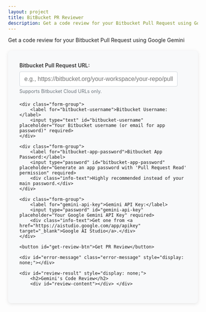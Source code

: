 ```yaml
---
layout: project
title: BitBucket PR Reviewer
description: Get a code review for your Bitbucket Pull Request using Google Gemini
---
```


Get a code review for your Bitbucket Pull Request using Google Gemini

<style>
  .container {
    max-width: 800px;
    margin: 20px auto;
    background-color: #f8f9fa; /* Lighter background for the main form container */
    border-radius: 8px;
    box-shadow: 0 2px 10px rgba(0, 0, 0, 0.1); /* Subtle shadow */
    padding: 30px; /* More padding */
  }

  .form-group {
    margin-bottom: 20px; /* Spacing between input groups */
  }

  label {
    display: block;
    margin-bottom: 8px;
    font-weight: 600; /* Bolder label */
    color: #333; /* Darker text for labels */
  }

  input[type="text"],
  input[type="password"] { /* Applied to all relevant inputs */
    width: calc(100% - 24px); /* Full width minus padding */
    padding: 10px 12px; /* From #api-key-input */
    border: 1px solid #ced4da; /* From #api-key-input */
    border-radius: 4px; /* From #api-key-input */
    font-size: 16px; /* From #api-key-input */
    transition: border-color 0.2s, box-shadow 0.2s;
    box-sizing: border-box; /* Include padding in width */
  }

  input[type="text"]:focus,
  input[type="password"]:focus {
    border-color: #4a90e2; /* From #api-key-input:focus */
    outline: none;
    box-shadow: 0 0 0 3px rgba(74, 144, 226, 0.25); /* From #api-key-input:focus */
  }

  button { /* Applied to #get-review-btn */
    background-color: #4a90e2; /* From #submit-btn */
    color: white;
    border: none;
    border-radius: 4px; /* From #submit-btn */
    padding: 10px 16px; /* From #submit-btn */
    font-size: 16px; /* From #submit-btn */
    cursor: pointer;
    transition: background-color 0.2s;
    width: 100%; /* Make button full width */
    font-weight: 600;
    margin-top: 10px; /* Add some space above the button */
  }

  button:hover {
    background-color: #3a7bc8; /* From #submit-btn:hover */
  }

  button:disabled {
    background-color: #cccccc;
    cursor: not-allowed;
  }

  .loading, .error-message { /* Combined styles for loading and error */
    text-align: center;
    font-size: 18px;
    color: #666;
    padding: 20px;
    margin-top: 20px;
    border-radius: 8px;
  }

  .error-message {
    background-color: #f8d7da; /* Light red background */
    color: #721c24; /* Dark red text */
    border: 1px solid #f5c6cb; /* Red border */
  }

  .loading-spinner { /* Added loading spinner styles */
    border: 4px solid rgba(0, 0, 0, 0.1);
    width: 36px;
    height: 36px;
    border-radius: 50%;
    border-left-color: #4a90e2; /* Matching primary color */
    animation: spin 1s linear infinite;
    margin: 0 auto 10px; /* Center and space below */
  }
  @keyframes spin {
    0% { transform: rotate(0deg); }
    100% { transform: rotate(360deg); }
  }

  #review-result {
    margin-top: 30px;
    padding: 20px; /* Consistent padding */
    background-color: #fff; /* White background for results */
    border: 1px solid #eaeaea; /* Light border */
    border-radius: 8px; /* Rounded corners */
    box-shadow: 0 2px 10px rgba(0, 0, 0, 0.08); /* Consistent shadow */
  }

  .info-text {
    font-size: 0.9em;
    color: #6c757d;
    margin-top: 5px; /* Adjust spacing */
    margin-bottom: 10px; /* Adjust spacing */
    text-align: left; /* Changed from right to left for better flow below input */
  }

  body > .container {
      margin-top: 20px;
      margin-bottom: 20px;
  }

</style>
<script src="https://cdn.jsdelivr.net/npm/marked/marked.min.js"></script>

<div class="container">
    <div class="form-group">
        <label for="bitbucket-pr-url">Bitbucket Pull Request URL:</label>
        <input type="text" id="bitbucket-pr-url" placeholder="e.g., https://bitbucket.org/your-workspace/your-repo/pull-requests/123" required>
        <div class="info-text">Supports Bitbucket Cloud URLs only.</div>
    </div>

    <div class="form-group">
        <label for="bitbucket-username">Bitbucket Username:</label>
        <input type="text" id="bitbucket-username" placeholder="Your Bitbucket username (or email for app password)" required>
    </div>

    <div class="form-group">
        <label for="bitbucket-app-password">Bitbucket App Password:</label>
        <input type="password" id="bitbucket-app-password" placeholder="Generate an app password with 'Pull Request Read' permission" required>
        <div class="info-text">Highly recommended instead of your main password.</div>
    </div>

    <div class="form-group">
        <label for="gemini-api-key">Gemini API Key:</label>
        <input type="password" id="gemini-api-key" placeholder="Your Google Gemini API Key" required>
        <div class="info-text">Get one from <a href="https://aistudio.google.com/app/apikey" target="_blank">Google AI Studio</a>.</div>
    </div>

    <button id="get-review-btn">Get PR Review</button>

<div id="loading" class="loading" style="display: none;">
<p>Loading...</p>
</div>

    <div id="error-message" class="error-message" style="display: none;"></div>

    <div id="review-result" style="display: none;">
        <h2>Gemini's Code Review</h2>
        <div id="review-content"></div> </div>

</div>

<script>
    document.addEventListener('DOMContentLoaded', () => {
        const prUrlInput = document.getElementById('bitbucket-pr-url');
        const usernameInput = document.getElementById('bitbucket-username');
        const appPasswordInput = document.getElementById('bitbucket-app-password');
        const geminiApiKeyInput = document.getElementById('gemini-api-key');
        const getReviewBtn = document.getElementById('get-review-btn');
        const loadingDiv = document.getElementById('loading');
        const errorMessageDiv = document.getElementById('error-message');
        const reviewResultDiv = document.getElementById('review-result');
        const reviewContentDiv = document.getElementById('review-content');

        // --- Load saved data from local storage on page load ---
        prUrlInput.value = localStorage.getItem('bitbucketPrUrl') || '';
        usernameInput.value = localStorage.getItem('bitbucketUsername') || '';
        appPasswordInput.value = localStorage.getItem('bitbucketAppPassword') || '';
        geminiApiKeyInput.value = localStorage.getItem('geminiApiKey') || '';
        // --- End of Load saved data ---

        getReviewBtn.addEventListener('click', async () => {
            const prUrl = prUrlInput.value.trim();
            const bitbucketUsername = usernameInput.value.trim();
            const bitbucketAppPassword = appPasswordInput.value.trim();
            const geminiApiKey = geminiApiKeyInput.value.trim();

            // --- Save input values to local storage ---
            localStorage.setItem('bitbucketPrUrl', prUrl);
            localStorage.setItem('bitbucketUsername', bitbucketUsername);
            localStorage.setItem('bitbucketAppPassword', bitbucketAppPassword); // Consider security implications for sensitive data
            localStorage.setItem('geminiApiKey', geminiApiKey); // Consider security implications for sensitive data
            // --- End of Save input values ---

            // Clear previous states
            errorMessageDiv.style.display = 'none';
            reviewResultDiv.style.display = 'none';
            reviewContentDiv.innerHTML = '';

            if (!prUrl || !bitbucketUsername || !bitbucketAppPassword || !geminiApiKey) {
                showError('All fields are required.');
                return;
            }

            // Regex to parse Bitbucket Cloud PR URL
            const bitbucketUrlRegex = /https:\/\/bitbucket.org\/([^\/]+)\/([^\/]+)\/pull-requests\/(\d+)/;
            const match = prUrl.match(bitbucketUrlRegex);

            if (!match) {
                showError('Invalid Bitbucket Pull Request URL format. Please use: https://bitbucket.org/your-workspace/your-repo/pull-requests/123');
                return;
            }

            const workspace = match[1];
            const repoSlug = match[2];
            const prId = match[3];

            // Show loading
            loadingDiv.style.display = 'block';
            getReviewBtn.disabled = true;
            getReviewBtn.textContent = 'Processing...';

            try {
                // 1. Fetch Diff from Bitbucket
                const diffUrl = `https://api.bitbucket.org/2.0/repositories/${workspace}/${repoSlug}/pullrequests/${prId}/diff`;
                const authString = btoa(`${bitbucketUsername}:${bitbucketAppPassword}`);

                const diffResponse = await fetch(diffUrl, {
                    method: 'GET',
                    headers: {
                        'Authorization': `Basic ${authString}`,
                        'Accept': 'text/plain' // Request plain text diff
                    }
                });

                if (!diffResponse.ok) {
                    const errorBody = await diffResponse.text();
                    let errorMessage = `Failed to fetch diff from Bitbucket: ${diffResponse.status} ${diffResponse.statusText}.`;
                    if (diffResponse.status === 401 || diffResponse.status === 403) {
                        errorMessage += ' Check your Bitbucket username and app password/permissions.';
                    }
                    if (errorBody) {
                            errorMessage += ` Details: ${errorBody.substring(0, 200)}...`; // Limit length
                    }
                    throw new Error(errorMessage);
                }

                const diffContent = await diffResponse.text();

                if (diffContent.trim() === '') {
                    throw new Error('No diff content found for this pull request. It might be an empty PR or already merged.');
                }

                // 2. Send Diff to Gemini for Review
                // Switched to gemini-2.0-flash for faster responses
                const geminiApiEndpoint = `https://generativelanguage.googleapis.com/v1beta/models/gemini-2.0-flash:generateContent?key=${geminiApiKey}`;

                const prompt = `You are an expert code reviewer. Please review the following code diff from a Bitbucket Pull Request. Focus on potential bugs, code quality, readability, security vulnerabilities, performance issues, and adherence to best practices. Provide actionable suggestions and explain your reasoning clearly.

Here is the code diff:

\`\`\`diff
${diffContent}
\`\`\`

Provide your review in a concise and clear manner, using markdown for formatting.`;

                const geminiResponse = await fetch(geminiApiEndpoint, {
                    method: 'POST',
                    headers: {
                        'Content-Type': 'application/json'
                    },
                    body: JSON.stringify({
                        contents: [{
                            parts: [{
                                text: prompt
                            }]
                        }]
                    })
                });

                if (!geminiResponse.ok) {
                    const errorBody = await geminiResponse.json();
                    let errorMessage = `Failed to get review from Gemini API: ${geminiResponse.status} ${geminiResponse.statusText}.`;
                    if (geminiResponse.status === 400 && errorBody.error && errorBody.error.message.includes('API key not valid')) {
                        errorMessage += ' Check your Gemini API key.';
                    } else if (errorBody.error && errorBody.error.message) {
                        errorMessage += ` Details: ${errorBody.error.message}`;
                    }
                    throw new Error(errorMessage);
                }

                const geminiData = await geminiResponse.json();
                const review = geminiData.candidates && geminiData.candidates[0] && geminiData.candidates[0].content && geminiData.candidates[0].content.parts[0] && geminiData.candidates[0].content.parts[0].text;

                if (review) {
                    // Convert markdown to HTML using marked.js
                    reviewContentDiv.innerHTML = marked.parse(review);
                    reviewResultDiv.style.display = 'block';
                } else {
                    showError('Gemini did not return a review. The diff might be too large or complex for the model, or there was an issue with the response structure.');
                }

            } catch (error) {
                console.error('Error:', error);
                showError(error.message || 'An unexpected error occurred.');
            } finally {
                loadingDiv.style.display = 'none';
                getReviewBtn.disabled = false;
                getReviewBtn.textContent = 'Get PR Review';
            }
        });

        function showError(message) {
            errorMessageDiv.textContent = message;
            errorMessageDiv.style.display = 'block';
        }
    });
</script>
